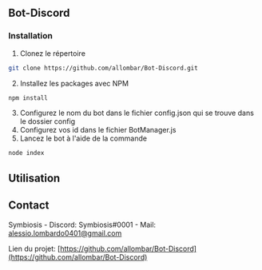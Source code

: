 
<!-- GETTING STARTED -->
## Bot-Discord

### Installation
1. Clonez le répertoire
```sh
git clone https://github.com/allombar/Bot-Discord.git
```
2. Installez les packages avec NPM
```sh
npm install
```
3. Configurez le nom du bot dans le fichier config.json qui se trouve dans le dossier config
4. Configurez vos id dans le fichier BotManager.js
5. Lancez le bot à l'aide de la commande
```sh
node index
```


<!-- USAGE EXAMPLES -->
## Utilisation

<!-- CONTACT -->
## Contact

Symbiosis - Discord: Symbiosis#0001 - Mail: alessio.lombardo0401@gmail.com

Lien du projet: [https://github.com/allombar/Bot-Discord](https://github.com/allombar/Bot-Discord)
